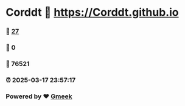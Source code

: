 # Corddt :link: https://Corddt.github.io 
### :page_facing_up: [27](https://Corddt.github.io/tag.html) 
### :speech_balloon: 0 
### :hibiscus: 76521 
### :alarm_clock: 2025-03-17 23:57:17 
### Powered by :heart: [Gmeek](https://github.com/Meekdai/Gmeek)
